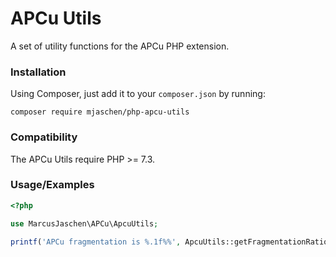 # APCu Utils

A set of utility functions for the APCu PHP extension.

### Installation

Using Composer, just add it to your `composer.json` by running:

```
composer require mjaschen/php-apcu-utils
```

### Compatibility

The APCu Utils require PHP >= 7.3.

### Usage/Examples

```php
<?php

use MarcusJaschen\APCu\ApcuUtils;

printf('APCu fragmentation is %.1f%%', ApcuUtils::getFragmentationRatio());
```
